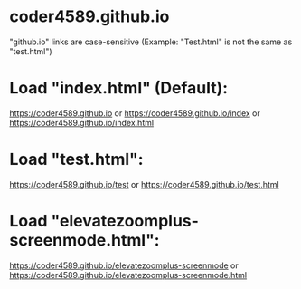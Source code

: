 # coder4589.github.io
"github.io" links are case-sensitive (Example: "Test.html" is not the same as "test.html")

# Load "index.html" (Default):
https://coder4589.github.io or https://coder4589.github.io/index or https://coder4589.github.io/index.html

# Load "test.html":
https://coder4589.github.io/test or https://coder4589.github.io/test.html

# Load "elevatezoomplus-screenmode.html":
https://coder4589.github.io/elevatezoomplus-screenmode or https://coder4589.github.io/elevatezoomplus-screenmode.html
